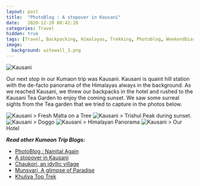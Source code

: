 ```yaml
---
layout: post
title:  "PhotoBlog : A stopover in Kausani"
date:   2020-12-20 08:42:28
categories: Travel
hidden: true
tags: [Travel, Backpacking, Himalayas, Trekking, Photoblog, WeekendDiaries]
image:
  background: witewall_3.png
---
```

<img src="https://i.imgur.com/6J8ZOGY.jpg" alt="Kausani">

Our next stop in our Kumaon trip was Kausani. Kausani is quaint hill station with the de-facto panorama of the Himalayas always in the background. As we reached Kausani, we threw our backpacks in the hotel and rushed to the Kausani Tea Garden to enjoy the coming sunset. We saw some surreal sights from the Tea garden that we tried to capture in the photos below. 

<img src="https://i.imgur.com/gtf3N8e.jpg" alt="Kausani">
> Fresh Malta on a Tree 

<img src="https://i.imgur.com/06kV9O8.jpg" alt="Kausani">
> Trishul Peak during sunset.

<img src="https://i.imgur.com/rMqEGZI.jpg" alt="Kausani">
> Doggo

<img src="https://i.imgur.com/UnphrNx.jpg" alt="Kausani">
> Himalayan Panorama 

<img src="https://i.imgur.com/IwUg5Zn.jpg" alt="Kausani">
> Our Hotel 

**_Read other Kumaon Trip Blogs:_**

+ <a href="https://yogeshpandey.in/travel/Nainital/">PhotoBlog : Nainital Again</a>
+ <a href="https://yogeshpandey.in/travel/Kausani/">A stopover in Kausani</a>
+ <a href="https://yogeshpandey.in/travel/Chaukori/">Chaukori, an idyllic village</a>
+ <a href="https://yogeshpandey.in/travel/Munsyari/">Munsyari, A glimpse of Paradise</a>
+ <a href="https://yogeshpandey.in/travel/Khaliya-Top/">Khuliya Top Trek</a>
